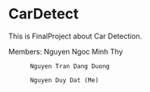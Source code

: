 # CarDetect
 This is FinalProject about Car Detection.
 
 Members:
          Nguyen Ngoc Minh Thy
 
          Nguyen Tran Dang Duong
          
          Nguyen Duy Dat (Me)
 
